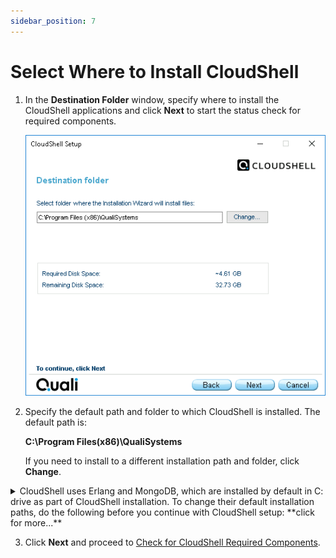 ```yaml
---
sidebar_position: 7
---
```


# Select Where to Install CloudShell

1. In the **Destination Folder** window, specify where to install the CloudShell applications and click **Next** to start the status check for required components.
    
    ![](/Images/IG2/Select-an-installation-option_4.png)
    
2. Specify the default path and folder to which CloudShell is installed. The default path is:
    
    **C:\\Program Files(x86)\\QualiSystems**
    
    If you need to install to a different installation path and folder, click **Change**.
    
<details>
  <summary>CloudShell uses Erlang and MongoDB, which are installed by default in C: drive as part of CloudShell installation. To change their default installation paths, do the following before you continue with CloudShell setup: **click for more...** </summary>
  
  1. From the CloudShell installation package's **\\Data\\Prereq** folder, install Erlang and MongoDB as appropriate. For example, in **D:** drive.
  2. Create the following environment variables on the Quali Server machine:
     
     - ERLANG\_HOME: Path to the root folder of the new Erlang installation
     - ERLANG\_SERVICE\_MANAGER\_PATH: Path to the folder containing the **erlsrv.exe** file
     
     For example:
     
     ![](/Images/IG2/ErlangEnvironmentVariables_444x419.png)
</details>

        
    
3. Click **Next** and proceed to [Check for CloudShell Required Components](https://help.quali.com/Online%20Help/0.0/Portal/Content/IG/Complete%20Installation/chk-cs-reqd-cmpnts.htm).